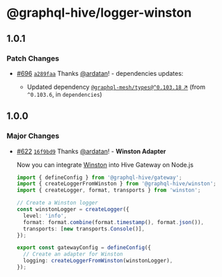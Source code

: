 # @graphql-hive/logger-winston

## 1.0.1

### Patch Changes

- [#696](https://github.com/graphql-hive/gateway/pull/696) [`a289faa`](https://github.com/graphql-hive/gateway/commit/a289faae1469eb46f1458be341d21909fe5f8f8f) Thanks [@ardatan](https://github.com/ardatan)! - dependencies updates:

  - Updated dependency [`@graphql-mesh/types@^0.103.18` ↗︎](https://www.npmjs.com/package/@graphql-mesh/types/v/0.103.18) (from `^0.103.6`, in `dependencies`)

## 1.0.0

### Major Changes

- [#622](https://github.com/graphql-hive/gateway/pull/622) [`16f9bd9`](https://github.com/graphql-hive/gateway/commit/16f9bd981d5779c585c00bf79e790c94b00326f1) Thanks [@ardatan](https://github.com/ardatan)! - **Winston Adapter**

  Now you can integrate [Winston](https://github.com/winstonjs/winston) into Hive Gateway on Node.js

  ```ts
  import { defineConfig } from '@graphql-hive/gateway';
  import { createLoggerFromWinston } from '@graphql-hive/winston';
  import { createLogger, format, transports } from 'winston';

  // Create a Winston logger
  const winstonLogger = createLogger({
    level: 'info',
    format: format.combine(format.timestamp(), format.json()),
    transports: [new transports.Console()],
  });

  export const gatewayConfig = defineConfig({
    // Create an adapter for Winston
    logging: createLoggerFromWinston(winstonLogger),
  });
  ```
